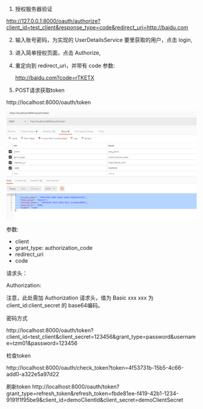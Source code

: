 1. 授权服务器验证

http://127.0.0.1:8000/oauth/authorize?client_id=test_client&response_type=code&redirect_uri=http://baidu.com


2. 输入账号密码，为实现的 UserDetailsService 要里获取的用户，点击 login,
3. 进入简单授权页面，点击 Authorize,
4. 重定向到 redirect_uri，并带有 code 参数: 

    http://baidu.com?code=rTKETX

5. POST请求获取token

http://localhost:8000/oauth/token

![get-token](./get-token.png)

参数:
* client
* grant_type: authorization_code
* redirect_uri
* code

请求头：

Authorization: 

注意，此处需加 Authorization 请求头，值为 Basic xxx xxx 为 client_id:client_secret 的 base64编码。


密码方式

http://localhost:8000/oauth/token?client_id=test_client&client_secret=123456&grant_type=password&username=tzm01&password=123456

检查token

http://localhost:8000/oauth/check_token?token=4f53731b-15b5-4c66-add0-a322e5a97d22

刷新token
http://localhost:8000/oauth/token?grant_type=refresh_token&refresh_token=fbde81ee-f419-42b1-1234-9191f1f95be9&client_id=demoClientId&client_secret=demoClientSecret


